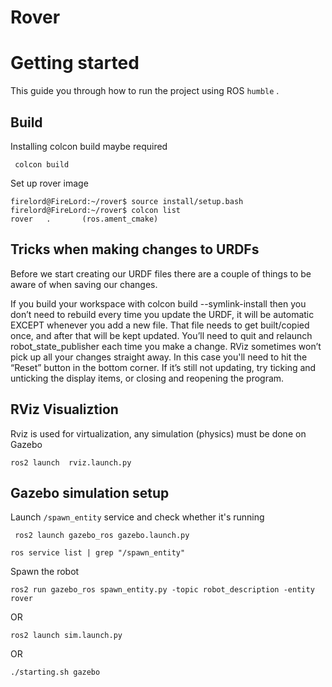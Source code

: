 # Rover



# Getting started 

This guide you through how to run the project using ROS `humble` . 

## Build 

Installing  colcon build maybe required 

```
 colcon build 
```

Set up rover image
```
firelord@FireLord:~/rover$ source install/setup.bash
firelord@FireLord:~/rover$ colcon list                                                                                                                               rover   .       (ros.ament_cmake)
```

## Tricks when making changes to URDFs
Before we start creating our URDF files there are a couple of things to be aware of when saving our changes.

If you build your workspace with colcon build --symlink-install then you don’t need to rebuild every time you update the URDF, it will be automatic EXCEPT whenever you add a new file. That file needs to get built/copied once, and after that will be kept updated.
You’ll need to quit and relaunch robot_state_publisher each time you make a change.
RViz sometimes won’t pick up all your changes straight away. In this case you'll need to hit the “Reset” button in the bottom corner. If it’s still not updating, try ticking and unticking the display items, or closing and reopening the program.


## RViz Visualiztion

Rviz is used for virtualization, any simulation (physics) must be done on Gazebo

```
ros2 launch  rviz.launch.py
```

## Gazebo simulation setup

Launch `/spawn_entity` service  and check whether it's running 

```
 ros2 launch gazebo_ros gazebo.launch.py
```
```
ros service list | grep "/spawn_entity"
```

Spawn the robot 

```
ros2 run gazebo_ros spawn_entity.py -topic robot_description -entity rover
```
OR
```
ros2 launch sim.launch.py
```
OR 
```
./starting.sh gazebo  
```